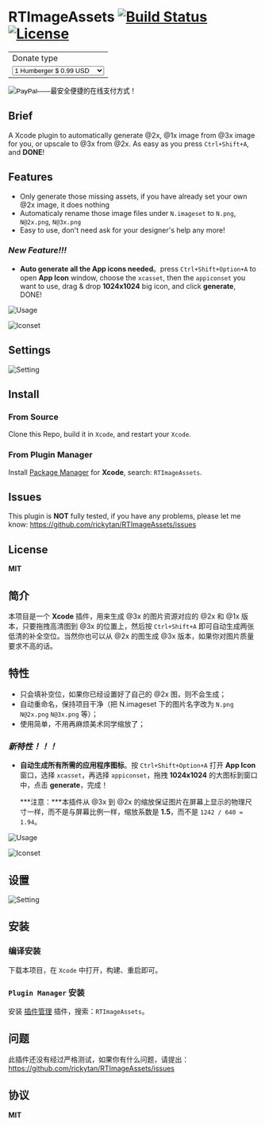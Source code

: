 RTImageAssets [![Build Status](https://travis-ci.org/rickytan/RTImageAssets.svg)](https://travis-ci.org/rickytan/RTImageAssets) [![License](http://img.shields.io/badge/license-MIT-yellowgreen.svg)](./LICENSE)
=============

<form action="https://www.paypal.com/cgi-bin/webscr" method="post" target="_top">
<input type="hidden" name="cmd" value="_s-xclick">
<input type="hidden" name="hosted_button_id" value="6UA38QRQQKJUU">
<table>
<tr><td><input type="hidden" name="on0" value="Donate type">Donate type</td></tr><tr><td><select name="os0">
	<option value="1 Humberger">1 Humberger $ 0.99 USD</option>
	<option value="1 cup of Coffee">1 cup of Coffee $ 1.99 USD</option>
</select> </td></tr>
</table>
<input type="hidden" name="currency_code" value="USD">
<input type="image" src="https://www.paypalobjects.com/zh_XC/C2/i/btn/btn_buynowCC_LG.gif" border="0" name="submit" alt="PayPal——最安全便捷的在线支付方式！">
<img alt="" border="0" src="https://www.paypalobjects.com/zh_XC/i/scr/pixel.gif" width="1" height="1">
</form>

Brief
---
A Xcode plugin to automatically generate @2x, @1x image from @3x image for you, or upscale to @3x from @2x. As easy as you press `Ctrl+Shift+A`, and **DONE**!

Features
---
- Only generate those missing assets, if you have already set your own @2x image, it does nothing
- Automaticaly rename those image files under `N.imageset` to `N.png`, `N@2x.png`, `N@3x.png`
- Easy to use, don't need ask for your designer's help any more!
### _New Feature!!!_
- **Auto generate all the App icons needed**。press `Ctrl+Shift+Option+A` to open **App Icon** window, choose the  `xcasset`, then the `appiconset` you want to use, drag & drop **1024x1024** big icon, and click **generate**, DONE!

![Usage](./ScreenCap/usage.gif)

![Iconset](./ScreenCap/iconset-gen.gif)

Settings
---
![Setting](./ScreenCap/p.png)

Install
---

### From Source
Clone this Repo, build it in `Xcode`, and restart your `Xcode`.

### From Plugin Manager
Install [Package Manager](http://alcatraz.io/) for **Xcode**, search: `RTImageAssets`.

Issues
---
This plugin is **NOT** fully tested, if you have any problems, please let me know: <https://github.com/rickytan/RTImageAssets/issues>

License
---
**MIT**


简介
---
本项目是一个 **Xcode** 插件，用来生成 @3x 的图片资源对应的 @2x 和 @1x 版本，只要拖拽高清图到 @3x 的位置上，然后按 `Ctrl+Shift+A` 即可自动生成两张低清的补全空位。当然你也可以从 @2x 的图生成 @3x 版本，如果你对图片质量要求不高的话。

特性
---
- 只会填补空位，如果你已经设置好了自己的 @2x 图，则不会生成；
- 自动重命名，保持项目干净（把 N.imageset 下的图片名字改为 `N.png` `N@2x.png` `N@3x.png` 等）；
- 使用简单，不用再麻烦美术同学缩放了；
### _新特性！！！_
- **自动生成所有所需的应用程序图标**。按 `Ctrl+Shift+Option+A` 打开 **App Icon** 窗口，选择 `xcasset`，再选择 `appiconset`，拖拽 **1024x1024** 的大图标到窗口中，点击 **generate**，完成！

    ***注意：***本插件从 @3x 到 @2x 的缩放保证图片在屏幕上显示的物理尺寸一样，而不是与屏幕比例一样，缩放系数是 **1.5**，而不是 `1242 / 640 = 1.94`。

![Usage](./ScreenCap/usage.gif)

![Iconset](./ScreenCap/iconset-gen.gif)

设置
---
![Setting](./ScreenCap/p.png)

安装
---

### 编译安装
下载本项目，在 `Xcode` 中打开，构建、重启即可。

### `Plugin Manager` 安装
安装 [插件管理](http://alcatraz.io/) 插件，搜索：`RTImageAssets`。

问题
---
此插件还没有经过严格测试，如果你有什么问题，请提出：<https://github.com/rickytan/RTImageAssets/issues>

协议
---
**MIT**